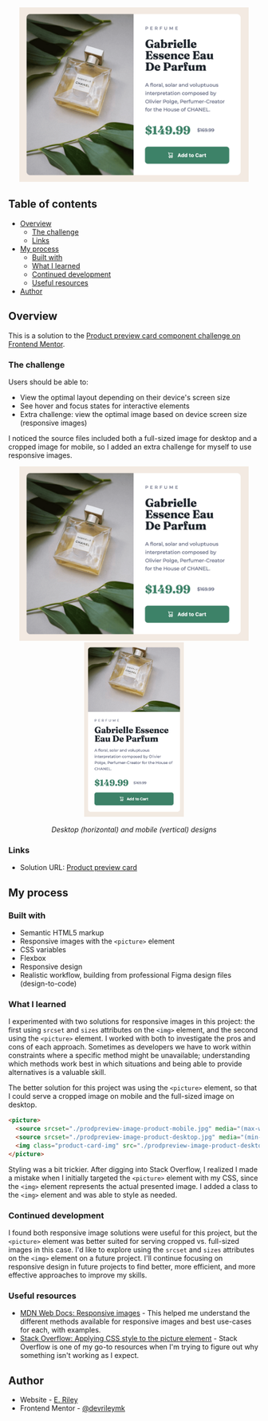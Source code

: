 <div align="center">
  <img 
    src="Product card desktop.png"
    alt="Product card for CHANEL Gabrielle Essence Eau De Parfum"
    height="350px">
</div>

## Table of contents

- [Overview](#overview)
  - [The challenge](#the-challenge)
  - [Links](#links)
- [My process](#my-process)
  - [Built with](#built-with)
  - [What I learned](#what-i-learned)
  - [Continued development](#continued-development)
  - [Useful resources](#useful-resources)
- [Author](#author)

## Overview

This is a solution to the [Product preview card component challenge on Frontend Mentor](https://www.frontendmentor.io/challenges/product-preview-card-component-GO7UmttRfa).  

### The challenge

Users should be able to:

- View the optimal layout depending on their device's screen size
- See hover and focus states for interactive elements
- Extra challenge: view the optimal image based on device screen size (responsive images)

I noticed the source files included both a full-sized image for desktop and a cropped image for mobile, so I added an extra challenge for myself to use responsive images.

<div align="center">
  <img
    src="Product card desktop.png"
    alt="Product card for CHANEL Gabrielle Essence Eau De Parfum, desktop version horizontal display with image on the left and product description, pricing, and add to cart button on the right"
    height="350px">
  <img 
    src="Product card mobile.png"
    alt="Product card for CHANEL Gabrielle Essence Eau De Parfum, mobile version vertical display with image on top and product description, pricing, and add to cart button on bottom"
    height="350px">
  <p><em>Desktop (horizontal) and mobile (vertical) designs</em></p>
</div>

### Links

- Solution URL: [Product preview card](https://rileydevdzn.github.io/product-preview-card/)

## My process

### Built with

- Semantic HTML5 markup
- Responsive images with the `<picture>` element
- CSS variables
- Flexbox
- Responsive design
- Realistic workflow, building from professional Figma design files (design-to-code) 

### What I learned

I experimented with two solutions for responsive images in this project: the first using `srcset` and `sizes` attributes on the `<img>` element, and the second using the `<picture>` element. I worked with both to investigate the pros and cons of each approach. Sometimes as developers we have to work within constraints where a specific method might be unavailable; understanding which methods work best in which situations and being able to provide alternatives is a valuable skill.

The better solution for this project was using the `<picture>` element, so that I could serve a cropped image on mobile and the full-sized image on desktop.

```html
<picture>
  <source srcset="./prodpreview-image-product-mobile.jpg" media="(max-width: 599px)"/>
  <source srcset="./prodpreview-image-product-desktop.jpg" media="(min-width: 600px)"/>
  <img class="product-card-img" src="./prodpreview-image-product-desktop.jpg" alt="Bottle of Gabrielle perfume from Chanel"/>
</picture>
```

Styling was a bit trickier. After digging into Stack Overflow, I realized I made a mistake when I initially targeted the `<picture>` element with my CSS, since the `<img>` element represents the actual presented image. I added a class to the `<img>` element and was able to style as needed.   

### Continued development

I found both responsive image solutions were useful for this project, but the `<picture>` element was better suited for serving cropped vs. full-sized images in this case. I'd like to explore using the `srcset` and `sizes` attributes on the `<img>` element on a future project. I'll continue focusing on responsive design in future projects to find better, more efficient, and more effective approaches to improve my skills.

### Useful resources

- [MDN Web Docs: Responsive images](https://developer.mozilla.org/en-US/docs/Learn/HTML/Multimedia_and_embedding/Responsive_images) - This helped me understand the different methods available for responsive images and best use-cases for each, with examples. 
- [Stack Overflow: Applying CSS style to the picture element](https://stackoverflow.com/questions/69853065/apply-css-style-only-to-the-loaded-image-frompicture-element) - Stack Overflow is one of my go-to resources when I'm trying to figure out why something isn't working as I expect.   

## Author

- Website - [E. Riley](https://rileydevdzn.webflow.io)
- Frontend Mentor - [@devrileymk](https://www.frontendmentor.io/profile/devrileymk)